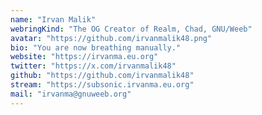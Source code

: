 ```yaml
---
name: "Irvan Malik"
webringKind: "The OG Creator of Realm, Chad, GNU/Weeb"
avatar: "https://github.com/irvanmalik48.png"
bio: "You are now breathing manually."
website: "https://irvanma.eu.org"
twitter: "https://x.com/irvanmalik48"
github: "https://github.com/irvanmalik48"
stream: "https://subsonic.irvanma.eu.org"
mail: "irvanma@gnuweeb.org"
---
```

